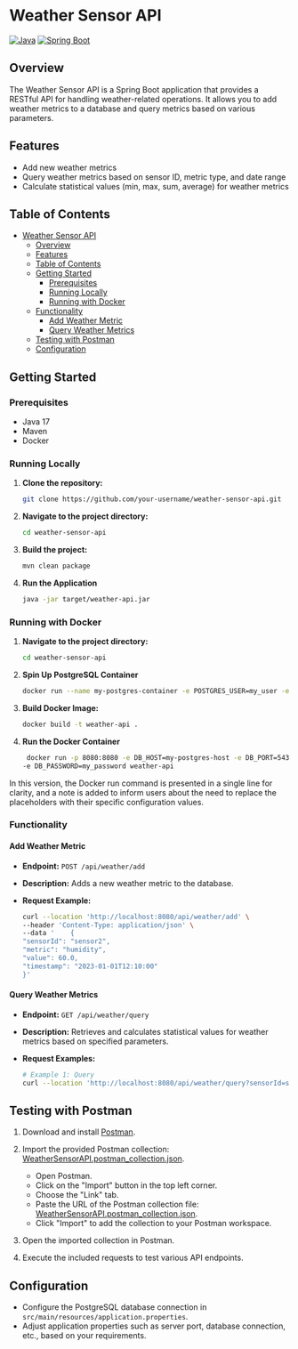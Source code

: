 # Weather Sensor API

[![Java](https://img.shields.io/badge/Java-17-orange.svg)](https://www.oracle.com/java/technologies/javase/17-relnote-issues.html)
[![Spring Boot](https://img.shields.io/badge/Spring%20Boot-3.2.0-green.svg)](https://spring.io/projects/spring-boot)

## Overview

The Weather Sensor API is a Spring Boot application that provides a RESTful API for handling weather-related operations.
It allows you to add weather metrics to a database and query metrics based on various parameters.

## Features

- Add new weather metrics
- Query weather metrics based on sensor ID, metric type, and date range
- Calculate statistical values (min, max, sum, average) for weather metrics

## Table of Contents

- [Weather Sensor API](#weather-sensor-api)
    - [Overview](#overview)
    - [Features](#features)
    - [Table of Contents](#table-of-contents)
    - [Getting Started](#getting-started)
        - [Prerequisites](#prerequisites)
        - [Running Locally](#running-locally)
        - [Running with Docker](#running-with-docker)
    - [Functionality](#functionality)
        - [Add Weather Metric](#add-weather-metric)
        - [Query Weather Metrics](#query-weather-metrics)
    - [Testing with Postman](#testing-with-postman)
    - [Configuration](#configuration)

## Getting Started

### Prerequisites

- Java 17
- Maven
- Docker 

### Running Locally

1. **Clone the repository:**

   ```bash
   git clone https://github.com/your-username/weather-sensor-api.git

2. **Navigate to the project directory:**

   ```bash
   cd weather-sensor-api

3. **Build the project:**

   ```bash
   mvn clean package

4. **Run the Application**
   ```bash
   java -jar target/weather-api.jar

### Running with Docker

1. **Navigate to the project directory:**

   ```bash
   cd weather-sensor-api

2. **Spin Up PostgreSQL Container**

   ```bash
   docker run --name my-postgres-container -e POSTGRES_USER=my_user -e POSTGRES_PASSWORD=my_password -e POSTGRES_DB=my_weather_db -d -p 5432:5432 postgres:alpine

3. **Build Docker Image:**

   ```bash
   docker build -t weather-api .

4. **Run the Docker Container**

   ```bash
    docker run -p 8080:8080 -e DB_HOST=my-postgres-host -e DB_PORT=5432 -e DB_NAME=my_weather_db -e DB_USERNAME=my_user                   
   -e DB_PASSWORD=my_password weather-api
   ```

In this version, the Docker run command is presented in a single line for clarity, and a note is added to inform users
about the need to replace the placeholders with their specific configuration values.

### Functionality

#### Add Weather Metric

- **Endpoint:** `POST /api/weather/add`
- **Description:** Adds a new weather metric to the database.
- **Request Example:**

    ```bash
    curl --location 'http://localhost:8080/api/weather/add' \
    --header 'Content-Type: application/json' \
    --data '    {
    "sensorId": "sensor2",
    "metric": "humidity",
    "value": 60.0,
    "timestamp": "2023-01-01T12:10:00"
    }'
    ```

#### Query Weather Metrics

- **Endpoint:** `GET /api/weather/query`
- **Description:** Retrieves and calculates statistical values for weather metrics based on specified parameters.
- **Request Examples:**

    ```bash
    # Example 1: Query 
    curl --location 'http://localhost:8080/api/weather/query?sensorId=sensor2&metric=humidity&statistic=sum&start=2023-01-01T00%3A00%3A00&end=2023-01-31T00%3A00%3A00'
    ```

## Testing with Postman

1. Download and install [Postman](https://www.postman.com/).

2. Import the provided Postman
   collection: [WeatherSensorAPI.postman_collection.json](postman/WeatherSensorAPI.postman_collection.json).

    - Open Postman.
    - Click on the "Import" button in the top left corner.
    - Choose the "Link" tab.
    - Paste the URL of the Postman collection
      file: [WeatherSensorAPI.postman_collection.json](postman/WeatherSensorAPI.postman_collection.json).
    - Click "Import" to add the collection to your Postman workspace.

3. Open the imported collection in Postman.

4. Execute the included requests to test various API endpoints.

## Configuration

- Configure the PostgreSQL database connection in `src/main/resources/application.properties`.
- Adjust application properties such as server port, database connection, etc., based on your requirements.
